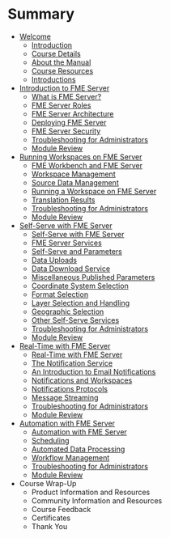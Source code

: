 # Summary

* [Welcome](README.md)
   * [Introduction](introduction.md)
   * [Course Details](course_details.md)
   * [About the Manual](about_the_manual.md)
   * [Course Resources](course_resources.md)
   * [Introductions](introductions.md)
* [Introduction to FME Server](introduction_to_fme_server.md)
   * [What is FME Server?](what_is_fme_server.md)
   * [FME Server Roles](fme_server_roles.md)
   * [FME Server Architecture](fme_server_architecture.md)
   * [Deploying FME Server](deploying_fme_server.md)
   * [FME Server Security](fme_server_security.md)
   * [Troubleshooting for Administrators](troubleshooting_for_administrators.md)
   * [Module Review](module_review1.md)
* [Running Workspaces on FME Server](running_workspaces_on_fme_server.md)
   * [FME Workbench and FME Server](fme_workbench_and_fme_server.md)
   * [Workspace Management](workspace_management.md)
   * [Source Data Management](source_data_management.md)
   * [Running a Workspace on FME Server](running_a_workspace_on_fme_server.md)
   * [Translation Results](translation_results.md)
   * [Troubleshooting for Administrators](troubleshooting_for_administrators2.md)
   * [Module Review](module_review2.md)
* [Self-Serve with FME Server](self-serve_with_fme_server.md)
   * [Self-Serve with FME Server](self-serve_with_fme_server2.md)
   * [FME Server Services](fme_server_services.md)
   * [Self-Serve and Parameters](self-serve_and_parameters.md)
   * [Data Uploads](data_uploads.md)
   * [Data Download Service](data_download_service.md)
   * [Miscellaneous Published Parameters](miscellaneous_published_parameters.md)
   * [Coordinate System Selection](coordinate_system_selection.md)
   * [Format Selection](format_selection.md)
   * [Layer Selection and Handling](layer_selection_and_handling.md)
   * [Geographic Selection](geographic_selection.md)
   * [Other Self-Serve Services](other_self-serve_services.md)
   * [Troubleshooting for Administrators](troubleshooting_for_administrators3.md)
   * [Module Review](module_review3.md)
* [Real-Time with FME Server](real-time_with_fme_server.md)
   * [Real-Time with FME Server](real-time_with_fme_server2.md)
   * [The Notification Service](the_notification_service.md)
   * [An Introduction to Email Notifications](an_introduction_to_email_notifications.md)
   * [Notifications and Workspaces](notifications_and_workspaces.md)
   * [Notifications Protocols](notifications_protocols.md)
   * [Message Streaming](message_streaming.md)
   * [Troubleshooting for Administrators](troubleshooting_for_administrators4.md)
   * [Module Review](module_review4.md)
* [Automation with FME Server](automation_with_fme_server.md)
   * [Automation with FME Server](automation_with_fme_server5.md)
   * [Scheduling](scheduling.md)
   * [Automated Data Processing](automated_data_processing.md)
   * [Workflow Management](workflow_management.md)
   * [Troubleshooting for Administrators](troubleshooting_for_administrators5.md)
   * [Module Review](module_review5.md)
* Course Wrap-Up
   * Product Information and Resources
   * Community Information and Resources
   * Course Feedback
   * Certificates
   * Thank You

